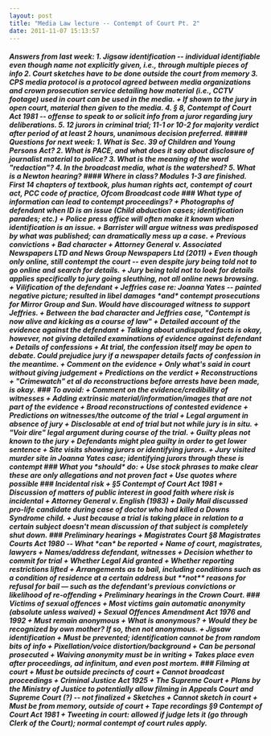 ```yaml
---
layout: post
title: "Media Law lecture -- Contempt of Court Pt. 2"
date: 2011-11-07 15:13:57
---
```


##### Answers from last week: 1. Jigsaw identification -- individual identifiable even though name not explicitly given, i.e., through multiple pieces of info 2. Court sketches have to be done outside the court from memory 3. CPS media protocol is a protocol agreed between media organizations and crown prosecution service detailing how material (i.e., CCTV footage) used in court can be used in the media. + If shown to the jury in open court, material then given to the media. 4. § 8, Contempt of Court Act 1981 -- offense to speak to or solicit info from a juror regarding jury deliberations. 5. 12 jurors in criminal trial; 11-1 or 10-2 for majority verdict after period of at least 2 hours, unanimous decision preferred. ##### Questions for next week: 1. What is Sec. 39 of Children and Young Persons Act? 2. What is PACE, and what does it say about disclosure of journalist material to police? 3. What is the meaning of the word "redaction"? 4. In the broadcast media, what is the watershed? 5. What is a Newton hearing? #### Where in class? Modules 1-3 are finished. First 14 chapters of textbook, plus human rights act, contempt of court act, PCC code of practice, Ofcom Broadcast code ### What type of information can lead to contempt proceedings? + Photographs of defendant when ID is an issue (Child abduction cases; identification parades; etc.) + Police press office will often make it known when identification is an issue. + Barrister will argue witness was predisposed by what was published; can dramatically mess up a case. + Previous convictions + Bad character + Attorney General v. Associated Newspapers LTD and News Group Newspapers Ltd (2011) + Even though only online, still contempt the court -- even despite jury being told not to go online and search for details. + Jury being told not to look for details applies specifically to jury going sleuthing, not all online news browsing. + Vilification of the defendant + Jeffries case re: Joanna Yates -- painted negative picture; resulted in libel damages \*and\* contempt prosecutions for Mirror Group and Sun. Would have discouraged witness to support Jeffries. + Between the bad character and Jeffries case, "Contempt is now alive and kicking as a course of law" + Detailed account of the evidence against the defendant + Talking about undisputed facts is okay, however, not giving detailed examinations of evidence against defendant + Details of confessions + At trial, the confession itself may be open to debate. Could prejudice jury if a newspaper details facts of confession in the meantime. + Comment on the evidence + Only what's said in court without giving judgement + Predictions on the verdict + Reconstructions + "Crimewatch" et al do reconstructions before arrests have been made, is okay. ### To avoid: + Comment on the evidence/credibility of witnesses + Adding extrinsic material/information/images that are not part of the evidence + Broad reconstructions of contested evidence + Predictions on witnesses/the outcome of the trial + Legal argument in absence of jury + Disclosable at end of trial but not while jury is in situ. + "Voir dire" legal argument during course of the trial. + Guilty pleas not known to the jury + Defendants might plea guilty in order to get lower sentence + Site visits showing jurors or identifying jurors. + Jury visited murder site in Joanna Yates case; identifying jurors through these is contempt ### What you \*should\* do: + Use stock phrases to make clear these are only allegations and not proven fact + Use quotes where possible ### Incidental risk + §5 Contempt of Court Act 1981 + Discussion of matters of public interest in good faith where risk is incidental + Attorney General v. English (1983) + Daily Mail discussed pro-life candidate during case of doctor who had killed a Downs Syndrome child. + Just because a trial is taking place in relation to a certain subject doesn't mean discussion of that subject is completely shut down. ### Preliminary hearings + Magistrates Court §8 Magistrates Courts Act 1980 -- What \*can\* be reported + Name of court, magistrates, lawyers + Names/address defendant, witnesses + Decision whether to commit for trial + Whether Legal Aid granted + Whether reporting restrictions lifted + Arrangements as to bail, including conditions such as a condition of residence at a certain address but \*\*not\*\* reasons for refusal for bail — such as the defendant's previous convictions or likelihood of re-offending + Preliminary hearings in the Crown Court. ### Victims of sexual offences + Most victims gain automatic anonymity (absolute unless waived) + Sexual Offences Amendment Act 1976 and 1992 + Must remain anonymous + What is anonymous? + Would they be recognized by own mother? If so, then not anonymous. + Jigsaw identification + Must be prevented; identification cannot be from random bits of info + Pixellation/voice distortion/background + Can be personal prosecuted + Waiving anonymity must be in writing + Takes place even after proceedings, **ad infinitum**, *and even post mortem.* ### Filming at court + Must be outside precincts of court + Cannot broadcast proceedings + Criminal Justice Act 1925 + The Supreme Court + Plans by the Ministry of Justice to potentially allow filming in Appeals Court and Supreme Court (?) -- not finalized + Sketches + Cannot sketch in court + Must be from memory, outside of court + Tape recordings §9 Contempt of Court Act 1981 + Tweeting in court: allowed if judge lets it (go through Clerk of the Court); normal contempt of court rules apply.